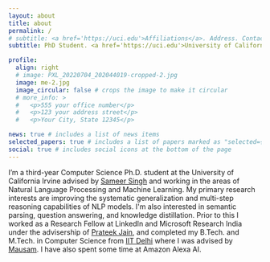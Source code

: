 ```yaml
---
layout: about
title: about
permalink: /
# subtitle: <a href='https://uci.edu'>Affiliations</a>. Address. Contacts. Moto. Etc.
subtitle: PhD Student. <a href='https://uci.edu'>University of California, Irivne</a>.

profile:
  align: right
  # image: PXL_20220704_202044019-cropped-2.jpg
  image: me-2.jpg
  image_circular: false # crops the image to make it circular
  # more_info: >
  #   <p>555 your office number</p>
  #   <p>123 your address street</p>
  #   <p>Your City, State 12345</p>

news: true # includes a list of news items
selected_papers: true # includes a list of papers marked as "selected={true}"
social: true # includes social icons at the bottom of the page
---
```


<!-- Write your biography here. Tell the world about yourself. Link to your favorite [subreddit](http://reddit.com). You can put a picture in, too. The code is already in, just name your picture `prof_pic.jpg` and put it in the `img/` folder.

Put your address / P.O. box / other info right below your picture. You can also disable any of these elements by editing `profile` property of the YAML header of your `_pages/about.md`. Edit `_bibliography/papers.bib` and Jekyll will render your [publications page](/al-folio/publications/) automatically.

Link to your social media connections, too. This theme is set up to use [Font Awesome icons](https://fontawesome.com/) and [Academicons](https://jpswalsh.github.io/academicons/), like the ones below. Add your Facebook, Twitter, LinkedIn, Google Scholar, or just disable all of them. -->

<!-- Shivanshu Gupta is a third-year Computer Science Ph.D. student at the University of California Irvine advised by Sameer Singh and working in the areas of Natural Language Processing and Machine Learning. He is primarily interested in improving the systematic generalization and multi-step reasoning capabilities of NLP models. Apart from this, his research interests include question answering, semantic parsing, and knowledge distillation. Prior to this he worked as a Research Fellow at LinkedIn and Microsoft Research India and completed his B.Tech. and M.Tech. in Computer Science from IIT Delhi. -->

I’m a third-year Computer Science Ph.D. student at the University of California Irvine advised by [Sameer Singh](https://sameersingh.org) and working in the areas of Natural Language Processing and Machine Learning. My primary research interests are improving the systematic generalization and multi-step reasoning capabilities of NLP models. I'm also interested in semantic parsing, question answering, and knowledge distillation. Prior to this I worked as a Research Fellow at LinkedIn and Microsoft Research India under the advisership of [Prateek Jain](https://www.prateekjain.org/), and completed my B.Tech. and M.Tech. in Computer Science from [IIT Delhi](https://home.iitd.ac.in/) where I was advised by [Mausam](https://www.cse.iitd.ac.in/~mausam). I have also spent some time at Amazon Alexa AI.
